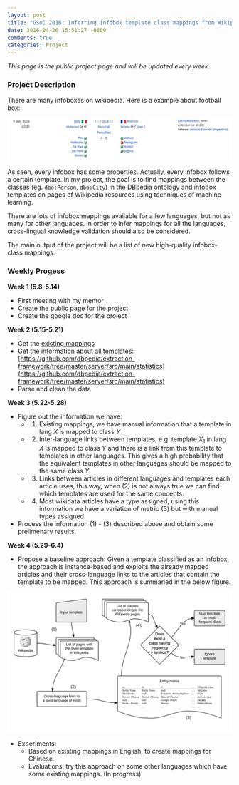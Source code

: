 ```yaml
---
layout: post
title: "GSoC 2016: Inferring infobox template class mappings from Wikipedia and WikiData"
date: 2016-04-26 15:51:27 -0600
comments: true
categories: Project 
---
```


*This page is the public project page and will be updated every week.*

### Project Description

There are many infoboxes on wikipedia. Here is a example about football box:

![Alt text](/images/GSoC1.png)

As seen, every infobox has some properties. Actually, every infobox follows a certain template. In my project, the goal is to find mappings between the classes (eg. ```dbo:Person```, ```dbo:City```) in the DBpedia ontology and infobox templates on pages of Wikipedia resources using techniques of machine learning.

There are lots of infobox mappings available for a few languages, but not as many for other languages. In order to infer mappings for all the languages, cross-lingual knowledge validation should also be considered. 

The main output of the project will be a list of new high-quality infobox-class mappings.

<!--more-->

### Weekly Progess

**Week 1 (5.8-5.14)** 

- First meeting with my mentor
- Create the public page for the project
- Create the google doc for the project

**Week 2 (5.15-5.21)**

- Get the [existing mappings](http://mappings.dbpedia.org/server/mappings/en/pages/rdf/all)
- Get the information about all templates: [https://github.com/dbpedia/extraction-framework/tree/master/server/src/main/statistics](https://github.com/dbpedia/extraction-framework/tree/master/server/src/main/statistics)
- Parse and clean the data

**Week 3 (5.22-5.28)**

- Figure out the information we have:
    - 1) Existing mappings, we have manual information that a template in lang $X$ is mapped to class $Y$
	- 2) Inter-language links between templates, e.g. template $X_1$ in lang $X$ is mapped to class $Y$ and there is a link from this template to templates in other languages. This gives a high probability that the equivalent templates in other languages should be mapped to the same class $Y$.
	- 3) Links between articles in different languages and templates each article uses, this way, when (2) is not always true we can find which templates are used for the same concepts. 
	- 4) Most wikidata articles have a type assigned, using this information we have a variation of  metric (3) but with manual types assigned.
- Process the information (1) - (3) described above and obtain some prelimenary results.

**Week 4 (5.29-6.4)**

- Propose a baseline approach: Given a template classified as an infobox, the approach is instance-based and exploits the already mapped articles and their cross-language links to the articles that contain the template to be mapped. This approach is summaried in the below figure.

![Alt text](/images/GSoC2.png)

- Experiments:
    - Based on existing mappings in English, to create mappings for Chinese.
	- Evaluations: try this approach on some other languages which have some existing mappings. (In progress)
